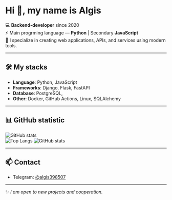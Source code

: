 # Hi 👋, my name is Algis  

💻 **Backend-developer** since 2020  
⚡ Main progrming language — **Python** | Secondary **JavaScript**  
🚀 I specialize in creating web applications, APIs, and services using modern tools. 

---

## 🛠️ My stacks
- **Language**: Python, JavaScript  
- **Frameworks**: Django, Flask, FastAPI  
- **Database**: PostgreSQL,   
- **Other**: Docker, GitHub Actions, Linux, SQLAlchemy

---

## 📊 GitHub statistic
![GitHub stats](https://github-readme-stats.vercel.app/api?username=Angmarec398&show_icons=true&theme=tokyonight)  
![Top Langs](https://github-readme-stats.vercel.app/api/top-langs/?username=Angmarec398&layout=compact&theme=tokyonight)
![GitHub stats](https://github-readme-stats.vercel.app/api?username=USERNAME&count_private=true&show_icons=true&theme=tokyonight)

---

## 📫 Contact
- Telegram: [@algis398507](https://t.me/algis398507)  

---
✨ *I am open to new projects and cooperation.*  
